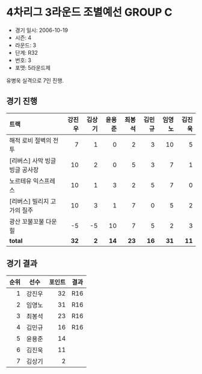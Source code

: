 # 4차리그 3라운드 조별예선 GROUP C

- 경기 일시: 2006-10-19
- 시즌: 4
- 라운드: 3
- 단계: R32
- 번호: 3
- 포맷: 5라운드제



유병욱 실격으로 7인 진행.

## 경기 진행

| 트랙 | 강진우 | 김상기 | 윤용준 | 최봉석 | 김민규 | 임영노 | 김진욱 |
|:---|---:|---:|---:|---:|---:|---:|---:|
| 해적 로비 절벽의 전투 | 7 | 1 | 0 | 2 | 3 | 10 | 5 |
| [리버스] 사막 빙글빙글 공사장 | 10 | 2 | 0 | 5 | 3 | 7 | 1 |
| 노르테유 익스프레스 | 10 | 1 | 3 | 2 | 5 | 7 | 0 |
| [리버스] 빌리지 고가의 질주 | 10 | 3 | 1 | 7 | 0 | 5 | 2 |
| 광산 꼬불꼬불 다운힐 | -5 | -5 | 10 | 7 | 5 | 2 | 3 |
| __total__ | __32__ | __2__ | __14__ | __23__ | __16__ | __31__ | __11__ |




## 경기 결과

| 순위 | 선수 | 포인트 | 결과 |
|---:|:---:|---:|:---:|
| 1 | 강진우 | 32 | R16 |
| 2 | 임영노 | 31 | R16 |
| 3 | 최봉석 | 23 | R16 |
| 4 | 김민규 | 16 | R16 |
| 5 | 윤용준 | 14 |  |
| 6 | 김진욱 | 11 |  |
| 7 | 김상기 | 2 |  |

